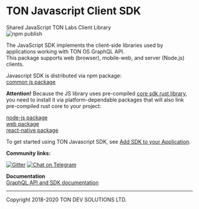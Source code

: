 # TON Javascript Client SDK
Shared JavaScript TON Labs Client Library  
![npm publish](https://github.com/tonlabs/ton-client-js/workflows/npm%20publish/badge.svg)  

The JavaScript SDK implements the client-side libraries used by applications working with TON OS GraphQL API.  
This package supports web (browser), mobile-web, and server (Node.js) clients. 

Javascript SDK is distributed via npm package:   
[common js package](https://www.npmjs.com/package/ton-client-js)

**Attention!** Because the JS library uses pre-compiled [core sdk rust library](https://github.com/tonlabs/TON-SDK), you need to 
install it via platform-dependable packages that will also link pre-compiled rust core to your project:

[node-js package](https://www.npmjs.com/package/ton-client-js)  
[web package](https://www.npmjs.com/package/ton-client-js)  
[react-native package](https://www.npmjs.com/package/ton-client-js)  

To get started using TON Javascript SDK, see [Add SDK to your Application](https://docs.ton.dev/86757ecb2/p/61b5eb-nodejs).

**Community links:**

[![Gitter](https://badges.gitter.im/ton-sdk/community.svg)](https://gitter.im/ton-sdk/community?utm_source=badge&utm_medium=badge&utm_campaign=pr-badge)
[![Chat on Telegram](https://img.shields.io/badge/chat-on%20telegram-9cf.svg)](https://t.me/ton_sdk)  




**Documentation**  
[GraphQL API and SDK documentation](https://docs.ton.dev/86757ecb2/p/92b041-overview)

---
Copyright 2018-2020 TON DEV SOLUTIONS LTD.

